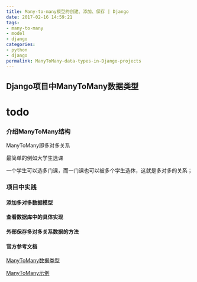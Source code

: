 ```yaml
---
title: Many-to-many模型的创建、添加、保存 | Django
date: 2017-02-16 14:59:21
tags:
- many-to-many
- model
- django
categories:
- python
- django
permalink: ManyToMany-data-types-in-Django-projects
---
```


## Django项目中ManyToMany数据类型

# todo 

### 介绍ManyToMany结构
ManyToMany即多对多关系

最简单的例如大学生选课

一个学生可以选多门课，而一门课也可以被多个学生选休，这就是多对多的关系；

### 项目中实践
<!--more-->

#### 添加多对多数据模型

#### 查看数据库中的具体实现

#### 外部保存多对多关系数据的方法

#### 官方参考文档
[ManyToMany数据类型](https://docs.djangoproject.com/en/1.10/ref/models/fields/#django.db.models.ManyToManyField)

[ManyToMany示例](https://docs.djangoproject.com/en/1.10/topics/db/examples/many_to_many/)
